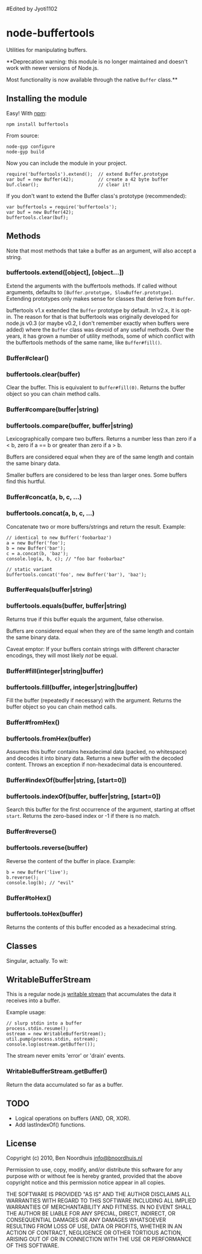 #Edited by Jyoti1102


# node-buffertools

Utilities for manipulating buffers.

**Deprecation warning: this module is no longer maintained
and doesn't work with newer versions of Node.js.

Most functionality is now available through the native `Buffer` class.**

## Installing the module

Easy! With [npm](http://npmjs.org/):

	npm install buffertools

From source:

	node-gyp configure
	node-gyp build

Now you can include the module in your project.

	require('buffertools').extend();  // extend Buffer.prototype
	var buf = new Buffer(42);         // create a 42 byte buffer
	buf.clear();                      // clear it!

If you don't want to extend the Buffer class's prototype (recommended):

	var buffertools = require('buffertools');
	var buf = new Buffer(42);
	buffertools.clear(buf);

## Methods

Note that most methods that take a buffer as an argument, will also accept a string.

### buffertools.extend([object], [object...])

Extend the arguments with the buffertools methods.  If called without arguments,
defaults to `[Buffer.prototype, SlowBuffer.prototype]`.  Extending prototypes
only makes sense for classes that derive from `Buffer`.

buffertools v1.x extended the `Buffer` prototype by default.  In v2.x, it is
opt-in.  The reason for that is that buffertools was originally developed for
node.js v0.3 (or maybe v0.2, I don't remember exactly when buffers were added)
where the `Buffer` class was devoid of any useful methods.  Over the years, it
has grown a number of utility methods, some of which conflict with the
buffertools methods of the same name, like `Buffer#fill()`.

### Buffer#clear()
### buffertools.clear(buffer)

Clear the buffer. This is equivalent to `Buffer#fill(0)`.
Returns the buffer object so you can chain method calls.

### Buffer#compare(buffer|string)
### buffertools.compare(buffer, buffer|string)

Lexicographically compare two buffers. Returns a number less than zero
if a < b, zero if a == b or greater than zero if a > b.

Buffers are considered equal when they are of the same length and contain
the same binary data.

Smaller buffers are considered to be less than larger ones. Some buffers
find this hurtful.

### Buffer#concat(a, b, c, ...)
### buffertools.concat(a, b, c, ...)

Concatenate two or more buffers/strings and return the result. Example:

	// identical to new Buffer('foobarbaz')
	a = new Buffer('foo');
	b = new Buffer('bar');
	c = a.concat(b, 'baz');
	console.log(a, b, c); // "foo bar foobarbaz"

	// static variant
	buffertools.concat('foo', new Buffer('bar'), 'baz');

### Buffer#equals(buffer|string)
### buffertools.equals(buffer, buffer|string)

Returns true if this buffer equals the argument, false otherwise.

Buffers are considered equal when they are of the same length and contain
the same binary data.

Caveat emptor: If your buffers contain strings with different character encodings,
they will most likely *not* be equal.

### Buffer#fill(integer|string|buffer)
### buffertools.fill(buffer, integer|string|buffer)

Fill the buffer (repeatedly if necessary) with the argument.
Returns the buffer object so you can chain method calls.

### Buffer#fromHex()
### buffertools.fromHex(buffer)

Assumes this buffer contains hexadecimal data (packed, no whitespace)
and decodes it into binary data. Returns a new buffer with the decoded
content. Throws an exception if non-hexadecimal data is encountered.

### Buffer#indexOf(buffer|string, [start=0])
### buffertools.indexOf(buffer, buffer|string, [start=0])

Search this buffer for the first occurrence of the argument, starting at
offset `start`. Returns the zero-based index or -1 if there is no match.

### Buffer#reverse()
### buffertools.reverse(buffer)

Reverse the content of the buffer in place. Example:

	b = new Buffer('live');
	b.reverse();
	console.log(b); // "evil"

### Buffer#toHex()
### buffertools.toHex(buffer)

Returns the contents of this buffer encoded as a hexadecimal string.

## Classes

Singular, actually. To wit:

## WritableBufferStream

This is a regular node.js [writable stream](http://nodejs.org/docs/v0.3.4/api/streams.html#writable_Stream)
that accumulates the data it receives into a buffer.

Example usage:

	// slurp stdin into a buffer
	process.stdin.resume();
	ostream = new WritableBufferStream();
	util.pump(process.stdin, ostream);
	console.log(ostream.getBuffer());

The stream never emits 'error' or 'drain' events.

### WritableBufferStream.getBuffer()

Return the data accumulated so far as a buffer.

## TODO

* Logical operations on buffers (AND, OR, XOR).
* Add lastIndexOf() functions.

## License

Copyright (c) 2010, Ben Noordhuis <info@bnoordhuis.nl>

Permission to use, copy, modify, and/or distribute this software for any
purpose with or without fee is hereby granted, provided that the above
copyright notice and this permission notice appear in all copies.

THE SOFTWARE IS PROVIDED "AS IS" AND THE AUTHOR DISCLAIMS ALL WARRANTIES
WITH REGARD TO THIS SOFTWARE INCLUDING ALL IMPLIED WARRANTIES OF
MERCHANTABILITY AND FITNESS. IN NO EVENT SHALL THE AUTHOR BE LIABLE FOR
ANY SPECIAL, DIRECT, INDIRECT, OR CONSEQUENTIAL DAMAGES OR ANY DAMAGES
WHATSOEVER RESULTING FROM LOSS OF USE, DATA OR PROFITS, WHETHER IN AN
ACTION OF CONTRACT, NEGLIGENCE OR OTHER TORTIOUS ACTION, ARISING OUT OF
OR IN CONNECTION WITH THE USE OR PERFORMANCE OF THIS SOFTWARE.
